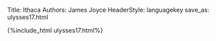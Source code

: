 Title: Ithaca
Authors: James Joyce
HeaderStyle: languagekey
save_as: ulysses17.html

{%include_html ulysses17.html%}

